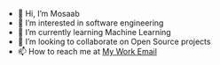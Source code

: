 - 👋 Hi, I’m Mosaab
- 👀 I’m interested in software engineering
- 🌱 I’m currently learning Machine Learning
- 💞️ I’m looking to collaborate on Open Source projects
- 📫 How to reach me at [My Work Email](mailto:mosaab.aljarih@smoothstack.com)

<!---
mosaab-ss/mosaab-ss is a ✨ special ✨ repository because its `README.md` (this file) appears on your GitHub profile.
You can click the Preview link to take a look at your changes.
--->
